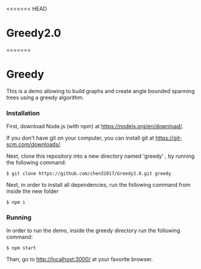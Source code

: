 <<<<<<< HEAD
# Greedy2.0
=======
# Greedy

This is a demo allowing to build graphs and create angle bounded spanning trees using a greedy algorithm.

### Installation

First, download Node.js (with npm) at <https://nodejs.org/en/download/>.

If you don't have git on your computer, you can install git at <https://git-scm.com/downloads/>.

Next, clone this repository into a new directory named 'greedy' , by running the following command:

```console
$ git clone https://github.com/chen31017/Greedy2.0.git greedy
```

Next, in order to install all dependencies, run the following command from inside the new folder

```console
$ npm i
```

### Running

In order to run the demo, inside the greedy directory run the following command:

```console
$ npm start
```

Than, go to <http://localhost:3000/> at your favorite browser.
